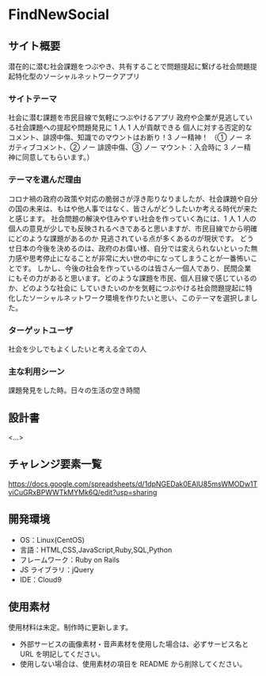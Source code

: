 # FindNewSocial

## サイト概要

潜在的に潜む社会課題をつぶやき、共有することで問題提起に繋げる社会問題提起特化型のソーシャルネットワークアプリ

### サイトテーマ

社会に潜む課題を市民目線で気軽につぶやけるアプリ
政府や企業が見逃している社会課題への提起や問題発見に 1 人 1 人が貢献できる
個人に対する否定的なコメント、誹謗中傷、知識でのマウントはお断り！3 ノー精神！
（① ノー ネガティブコメント、② ノー 誹謗中傷、③ ノー マウント：入会時に 3 ノー精神に同意してもらいます。）

### テーマを選んだ理由

コロナ禍の政府の政策や対応の脆弱さが浮き彫りなりましたが、社会課題や自分の国の未来は、もはや他人事ではなく、皆さんがどうしたいか考える時代が来たと感じます。
社会問題の解決や住みやすい社会を作っていく為には、1 人 1 人の個人の意見が少しでも反映されるべきであると思いますが、市民目線でから明確にどのような課題があるのか
見逃されている点が多くあるのが現状です。
どうせ日本の今後を決めるのは、政府のお偉い様、自分では変えられないといった無力感や思考停止になることが非常に大い世の中になってしまうことが一番怖いことです。
しかし、今後の社会を作っているのは皆さん一個人であり、民間企業にもその力があると思います。どのような課題を市民、個人目線で感じているのか、どのような社会に
していきたいのかを気軽につぶやける社会問題提起に特化したソーシャルネットワーク環境を作りたいと思い、このテーマを選択しました。

### ターゲットユーザ

社会を少しでもよくしたいと考える全ての人

### 主な利用シーン

課題発見をした時。日々の生活の空き時間

## 設計書

<...>

## チャレンジ要素一覧

<https://docs.google.com/spreadsheets/d/1dpNGEDak0EAlU85msWMODw1TviCuGRxBPWWTkMYMk6Q/edit?usp=sharing>

## 開発環境

- OS：Linux(CentOS)
- 言語：HTML,CSS,JavaScript,Ruby,SQL,Python
- フレームワーク：Ruby on Rails
- JS ライブラリ：jQuery
- IDE：Cloud9

## 使用素材

使用材料は未定。制作時に更新します。

- 外部サービスの画像素材・音声素材を使用した場合は、必ずサービス名と URL を明記してください。
- 使用しない場合は、使用素材の項目を README から削除してください。
